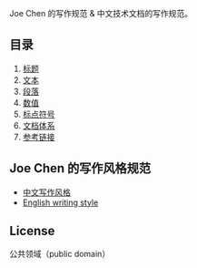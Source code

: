 Joe Chen 的写作规范 & 中文技术文档的写作规范。

## 目录

1. [标题](docs/title.md)
2. [文本](docs/text.md)
3. [段落](docs/paragraph.md)
4. [数值](docs/number.md)
5. [标点符号](docs/marks.md)
6. [文档体系](docs/structure.md)
7. [参考链接](docs/reference.md)

## Joe Chen 的写作风格规范

- [中文写作风格](./joechen-writing.md)
- [English writing style]()

## License

公共领域（public domain）
